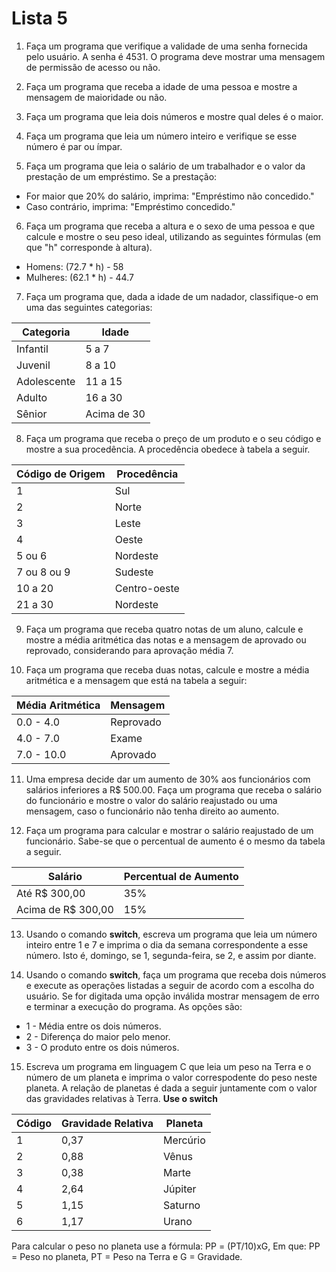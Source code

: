 # Lista 5

1. Faça um programa que verifique a validade de uma senha fornecida pelo usuário. A senha é 4531. O programa deve mostrar uma mensagem de permissão de acesso ou não.

2. Faça um programa que receba a idade de uma pessoa e mostre a mensagem de maioridade ou não.

3. Faça um programa que leia dois números e mostre qual deles é o maior.

4. Faça um programa que leia um número inteiro e verifique se esse número é par ou ímpar.

5. Faça um programa que leia o salário de um trabalhador e o valor da prestação de um empréstimo. Se a prestação:
* For maior que 20% do salário, imprima: "Empréstimo não concedido."
* Caso contrário, imprima: "Empréstimo concedido."

6. Faça um programa que receba a altura e o sexo de uma pessoa e que calcule e mostre o seu peso ideal, utilizando as seguintes fórmulas (em que "h" corresponde à altura).
* Homens: (72.7 * h) - 58
* Mulheres: (62.1 * h) - 44.7

7. Faça um programa que, dada a idade de um nadador, classifique-o em uma das seguintes categorias:

| Categoria | Idade |
| --- | --- |
| Infantil | 5 a 7 |
| Juvenil | 8 a 10 |
| Adolescente | 11 a 15 |
| Adulto | 16 a 30 |
| Sênior | Acima de 30 |

8. Faça um programa que receba o preço de um produto e o seu código e mostre a sua procedência. A procedência obedece à tabela a seguir.

| Código de Origem | Procedência |
| --- | --- |
| 1 | Sul |
| 2 | Norte |
| 3 | Leste |
| 4 | Oeste |
| 5 ou 6 | Nordeste |
| 7 ou 8 ou 9 | Sudeste |
| 10 a 20 | Centro-oeste |
| 21 a 30 | Nordeste |


9. Faça um programa que receba quatro notas de um aluno, calcule e mostre a média aritmética das notas e a mensagem de aprovado ou reprovado, considerando para aprovação média 7.

10. Faça um programa que receba duas notas, calcule e mostre a média aritmética e a mensagem que está na tabela a seguir:

| Média Aritmética | Mensagem |
| --- | --- |
| 0.0 - 4.0 | Reprovado |
| 4.0 - 7.0 | Exame |
| 7.0 - 10.0 | Aprovado |

11. Uma empresa decide dar um aumento de 30% aos funcionários com salários inferiores a R$ 500.00. Faça um programa que receba o salário do funcionário e mostre o valor do salário reajustado ou uma mensagem, caso o funcionário não tenha direito ao aumento.

12. Faça um programa para calcular e mostrar o salário reajustado de um funcionário. Sabe-se que o percentual de aumento é o mesmo da tabela a seguir.

| Salário | Percentual de Aumento |
| --- | --- |
| Até R$ 300,00 | 35% |
| Acima de R$ 300,00 | 15% |

13. Usando o comando **switch**, escreva um programa que leia um número inteiro entre 1 e 7 e imprima o dia da semana correspondente a esse número. Isto é, domingo, se 1, segunda-feira, se 2, e assim por diante.

14. Usando o comando **switch**, faça um programa que receba dois números e execute as operações listadas a seguir de acordo com a escolha do usuário. Se for digitada uma opção inválida mostrar mensagem de erro e terminar a execução do programa. As opções são:
* 1 - Média entre os dois números.
* 2 - Diferença do maior pelo menor.
* 3 - O produto entre os dois números.

15. Escreva um programa em linguagem C que leia um peso na Terra e o número de um planeta e imprima o valor correspodente do peso neste planeta. A relação de planetas é dada a seguir juntamente com o valor das gravidades relativas à Terra. **Use o switch**

| Código | Gravidade Relativa | Planeta |
| --- | --- | --- |
| 1 | 0,37 | Mercúrio |
| 2 | 0,88 | Vênus |
| 3 | 0,38 | Marte |
| 4 | 2,64 | Júpiter |
| 5 | 1,15 | Saturno |
| 6 | 1,17 | Urano |

Para calcular o peso no planeta use a fórmula: PP = (PT/10)xG, Em que: PP = Peso no planeta, PT = Peso na Terra e G = Gravidade.